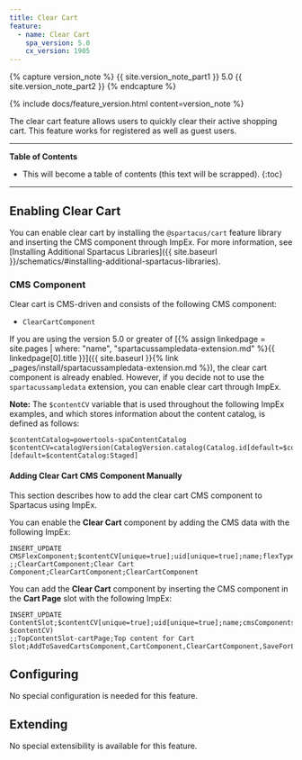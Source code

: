 ```yaml
---
title: Clear Cart
feature:
  - name: Clear Cart
    spa_version: 5.0
    cx_version: 1905
---
```


{% capture version_note %}
{{ site.version_note_part1 }} 5.0 {{ site.version_note_part2 }}
{% endcapture %}

{% include docs/feature_version.html content=version_note %}

The clear cart feature allows users to quickly clear their active shopping cart. This feature works for registered as well as guest users.

---

**Table of Contents**

- This will become a table of contents (this text will be scrapped).
{:toc}

---

## Enabling Clear Cart
You can enable clear cart by installing the `@spartacus/cart` feature library and inserting the CMS component through ImpEx. For more information, see [Installing Additional Spartacus Libraries]({{ site.baseurl }}/schematics/#installing-additional-spartacus-libraries).

### CMS Component

Clear cart is CMS-driven and consists of the following CMS component:

- `ClearCartComponent`

If you are using the version 5.0 or greater of [{% assign linkedpage = site.pages | where: "name", "spartacussampledata-extension.md" %}{{ linkedpage[0].title }}]({{ site.baseurl }}{% link _pages/install/spartacussampledata-extension.md %}), the clear cart component is already enabled. However, if you decide not to use the `spartacussampledata` extension, you can enable clear cart through ImpEx.

**Note:** The `$contentCV` variable that is used throughout the following ImpEx examples, and which stores information about the content catalog, is defined as follows:

```text
$contentCatalog=powertools-spaContentCatalog
$contentCV=catalogVersion(CatalogVersion.catalog(Catalog.id[default=$contentCatalog]),CatalogVersion.version[default=Staged])[default=$contentCatalog:Staged]
```

#### Adding Clear Cart CMS Component Manually

This section describes how to add the clear cart CMS component to Spartacus using ImpEx.

You can enable the **Clear Cart** component by adding the CMS data with the following ImpEx:

```text
INSERT_UPDATE CMSFlexComponent;$contentCV[unique=true];uid[unique=true];name;flexType;&componentRef
;;ClearCartComponent;Clear Cart Component;ClearCartComponent;ClearCartComponent
```

You can add the **Clear Cart** component by inserting the CMS component in the **Cart Page** slot with the following ImpEx:

```text
INSERT_UPDATE ContentSlot;$contentCV[unique=true];uid[unique=true];name;cmsComponents(uid, $contentCV)
;;TopContentSlot-cartPage;Top content for Cart Slot;AddToSavedCartsComponent,CartComponent,ClearCartComponent,SaveForLaterComponent,ImportExportOrderEntriesComponent
```
## Configuring

No special configuration is needed for this feature.

## Extending

No special extensibility is available for this feature.
